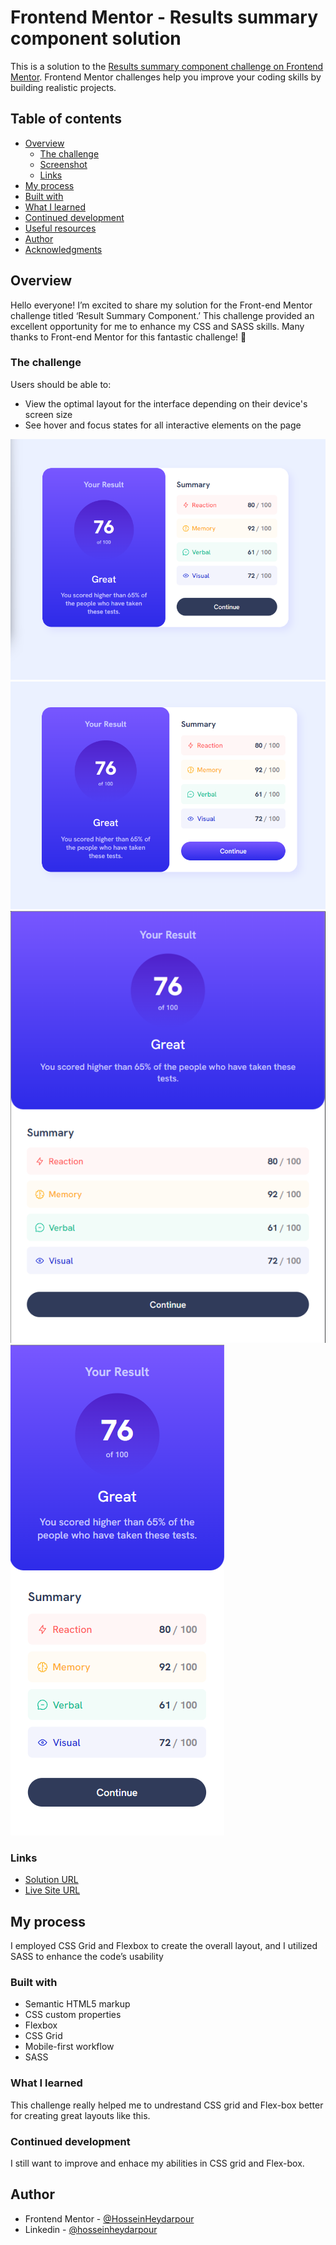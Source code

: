 # Frontend Mentor - Results summary component solution

This is a solution to the [Results summary component challenge on Frontend Mentor](https://www.frontendmentor.io/challenges/results-summary-component-CE_K6s0maV). Frontend Mentor challenges help you improve your coding skills by building realistic projects. 

## Table of contents

- [Overview](#overview)
  - [The challenge](#the-challenge)
  - [Screenshot](#screenshot)
  - [Links](#links)
- [My process](#my-process)
- [Built with](#built-with)
- [What I learned](#what-i-learned)
- [Continued development](#continued-development)
- [Useful resources](#useful-resources)
- [Author](#author)
- [Acknowledgments](#acknowledgments)


## Overview 
Hello everyone! I’m excited to share my solution for the Front-end Mentor challenge titled ‘Result Summary Component.’ This challenge provided an excellent opportunity for me to enhance my CSS and SASS skills. Many thanks to Front-end Mentor for this fantastic challenge! 🚀

### The challenge

Users should be able to:
- View the optimal layout for the interface depending on their device's screen size
- See hover and focus states for all interactive elements on the page

![Desktop Design](screenshots/desktop.png)
![Desktop active](screenshots/desktop-active.png)
![Tablet Design](screenshots/tablet.png)
![Mobile Design](screenshots/mobile.png)



### Links



- [Solution URL](https://github.com/HosseinHeydarpour/results-summary-component)
- [Live Site URL](https://hosseinheydarpour.github.io/results-summary-component)



## My process
I employed CSS Grid and Flexbox to create the overall layout, and I utilized SASS to enhance the code’s usability

### Built with
- Semantic HTML5 markup
- CSS custom properties
- Flexbox
- CSS Grid
- Mobile-first workflow
- SASS

### What I learned
This challenge really helped me to undrestand CSS grid and Flex-box better for creating great layouts like this.

### Continued development
I still want to improve and enhace my abilities in CSS grid and Flex-box.

## Author
- Frontend Mentor - [@HosseinHeydarpour](https://www.frontendmentor.io/profile/HosseinHeydarpour)
- Linkedin - [@hosseinheydarpour](www.linkedin.com/in/hosseinheydarpour)

